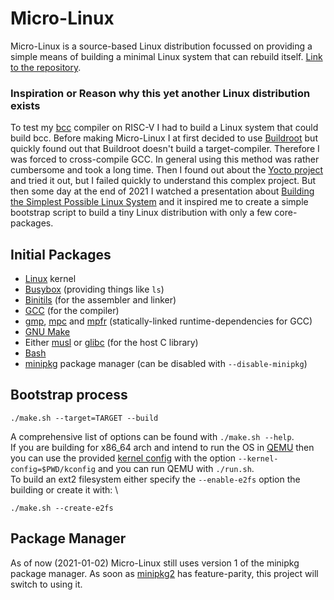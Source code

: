 # Micro-Linux
Micro-Linux is a source-based Linux distribution focussed on providing
a simple means of building a minimal Linux system that can rebuild itself.
[Link to the repository](https://github.com/riscygeek/micro-linux-repo).

### Inspiration or Reason why this yet another Linux distribution exists
To test my [bcc](https://github.com/riscygeek/bcc) compiler on RISC-V I had to build a Linux system that could build bcc.
Before making Micro-Linux I at first decided to use [Buildroot](https://buildroot.org) but quickly found out
that Buildroot doesn't build a target-compiler. Therefore I was forced to cross-compile GCC.
In general using this method was rather cumbersome and took a long time.
Then I found out about the [Yocto project](https://www.yoctoproject.org) and tried it out, but I failed quickly to understand this complex project.
But then some day at the end of 2021 I watched a presentation about [Building the Simplest Possible Linux System](https://www.youtube.com/watch?v=Sk9TatW9ino)
and it inspired me to create a simple bootstrap script to build a tiny Linux distribution with only a few core-packages.

## Initial Packages
- [Linux](https://kernel.org) kernel
- [Busybox](https://busybox.net) (providing things like `ls`)
- [Binitils](https://www.gnu.org/software/binutils/) (for the assembler and linker)
- [GCC](https://www.gnu.org/software/gcc/) (for the compiler)
- [gmp](https://gmplib.org/), [mpc](http://www.multiprecision.org/mpc/) and [mpfr](https://www.mpfr.org/) (statically-linked runtime-dependencies for GCC)
- [GNU Make](https://www.gnu.org/software/make/)
- Either [musl](https://musl.libc.org/) or [glibc](https://www.gnu.org/software/libc/) (for the host C library)
- [Bash](https://www.gnu.org/software/bash/)
- [minipkg](minipkg) package manager (can be disabled with `--disable-minipkg`)

## Bootstrap process
```
./make.sh --target=TARGET --build
```

A comprehensive list of options can be found with `./make.sh --help`. \
If you are building for x86\_64 arch and intend to run the OS in [QEMU](https://www.qemu.org/)
then you can use the provided [kernel config](kconfig) with the option `--kernel-config=$PWD/kconfig`
and you can run QEMU with `./run.sh`. \
To build an ext2 filesystem either specify the `--enable-e2fs`
option the building or create it with: \
```
./make.sh --create-e2fs
```

## Package Manager
As of now (2021-01-02) Micro-Linux still uses version 1 of the minipkg package manager.
As soon as [minipkg2](https://github.com/riscygeek/minipkg2) has feature-parity,
this project will switch to using it.
